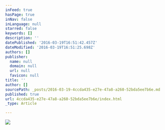 ```yaml
---
inFeed: true
hasPage: true
inNav: false
inLanguage: null
starred: false
keywords: []
description: ''
datePublished: '2016-03-19T16:51:42.457Z'
dateModified: '2016-03-19T16:51:25.698Z'
authors: []
publisher:
  name: null
  domain: null
  url: null
  favicon: null
title: ''
author: []
sourcePath: _posts/2016-03-19-4ccda435-e27e-47a8-a260-52bda5ee7b6e.md
published: true
url: 4ccda435-e27e-47a8-a260-52bda5ee7b6e/index.html
_type: Article

---
```

![](https://the-grid-user-content.s3-us-west-2.amazonaws.com/db7e64ec-cb67-4d96-99f1-f862223627f9.png)